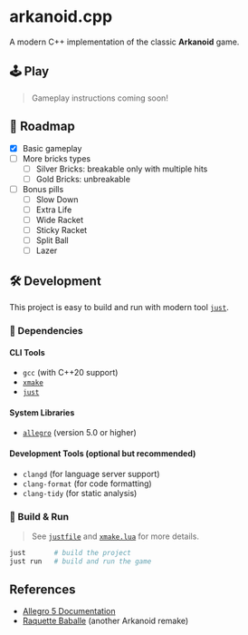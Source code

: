# arkanoid.cpp

A modern C++ implementation of the classic **Arkanoid** game.

## 🕹️ Play

> Gameplay instructions coming soon!

## 🎯 Roadmap

- [x] Basic gameplay
- [ ] More bricks types
  - [ ] Silver Bricks: breakable only with multiple hits
  - [ ] Gold Bricks: unbreakable
- [ ] Bonus pills
  - [ ] Slow Down
  - [ ] Extra Life
  - [ ] Wide Racket
  - [ ] Sticky Racket
  - [ ] Split Ball
  - [ ] Lazer

## 🛠️ Development

This project is easy to build and run with modern tool [`just`](https://github.com/casey/just).

### 🔧 Dependencies

#### CLI Tools

* `gcc` (with C++20 support)
* [`xmake`](https://xmake.io)
* [`just`](https://github.com/casey/just)

#### System Libraries

* [`allegro`](https://github.com/liballeg/allegro5) (version 5.0 or higher)

#### Development Tools (optional but recommended)

* `clangd` (for language server support)
* `clang-format` (for code formatting)
* `clang-tidy` (for static analysis)

### 🚀 Build & Run

> See [`justfile`](./justfile) and [`xmake.lua`](./xmake.lua) for more details.

```bash
just       # build the project
just run   # build and run the game
```


## References

- [Allegro 5 Documentation](https://liballeg.org/a5docs/5.2.10/index.html)
- [Raquette Baballe](https://github.com/LuxySs-Evr5/RaquetteBaballe) (another Arkanoid remake)

